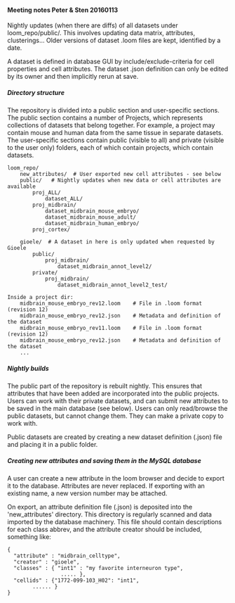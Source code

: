 
#### Meeting notes Peter & Sten 20160113

Nightly updates (when there are diffs) of all datasets under loom_repo/public/.
This involves updating data matrix, attributes, clusterings...
Older versions of dataset .loom files are kept, identified by a date.

A dataset is defined in database GUI by include/exclude-criteria for cell properties and cell attributes.
The dataset .json definition can only be edited by its owner and then implicitly rerun at save.

##### Directory structure

The repository is divided into a public section and user-specific sections. The public section contains a number of Projects, 
which represents collections of datasets that belong together. For example, a project may contain mouse and human
data from the same tissue in separate datasets. The user-specific sections contain public (visible to all) and private (visible 
to the user only) folders, each of which contain projects, which contain datasets. 

	loom_repo/
		new_attributes/  # User exported new cell attributes - see below
		public/   # Nightly updates when new data or cell attributes are available
			proj_ALL/
				dataset_ALL/
			proj_midbrain/
				dataset_midbrain_mouse_embryo/
				dataset_midbrain_mouse_adult/
				dataset_midbrain_human_embryo/
			proj_cortex/
			
		gioele/  # A dataset in here is only updated when requested by Gioele
			public/
				proj_midbrain/
					dataset_midbrain_annot_level2/
			private/
				proj_midbrain/
					dataset_midbrain_annot_level2_test/

	Inside a project dir:
		midbrain_mouse_embryo_rev12.loom 	# File in .loom format (revision 12)
		midbrain_mouse_embryo_rev12.json	# Metadata and definition of the dataset
		midbrain_mouse_embryo_rev11.loom 	# File in .loom format (revision 12)
		midbrain_mouse_embryo_rev12.json	# Metadata and definition of the dataset
		...


##### Nightly builds

The public part of the repository is rebuilt nightly. This ensures that attributes that have been added are 
incorporated into the public projects. Users can work with their private datasets, and can submit new
attributes to be saved in the main database (see below). Users can only read/browse the public datasets,
but cannot change them. They can make a private copy to work with.

Public datasets are created by creating a new dataset definition (.json) file and placing it in a public 
folder. 

##### Creating new attributes and saving them in the MySQL database

A user can create a new attribute in the loom browser and decide to export it to the database.
Attributes are never replaced. If exporting with an existing name, a new version number may be attached.

On export, an attribute definition file (.json) is deposited into the 'new_attributes' directory.
This directory is regularly scanned and data imported by the database machinery.
This file should contain descriptions for each class abbrev, and the attribute creator should be included, something like:

	{
	  "attribute" : "midbrain_celltype",
	  "creator" : "gioele",
	  "classes" : { "int1" : "my favorite interneuron type",
	                 ..... },
	  "cellids" : {"1772-099-103_H02": "int1",
	  		...... }
	}

